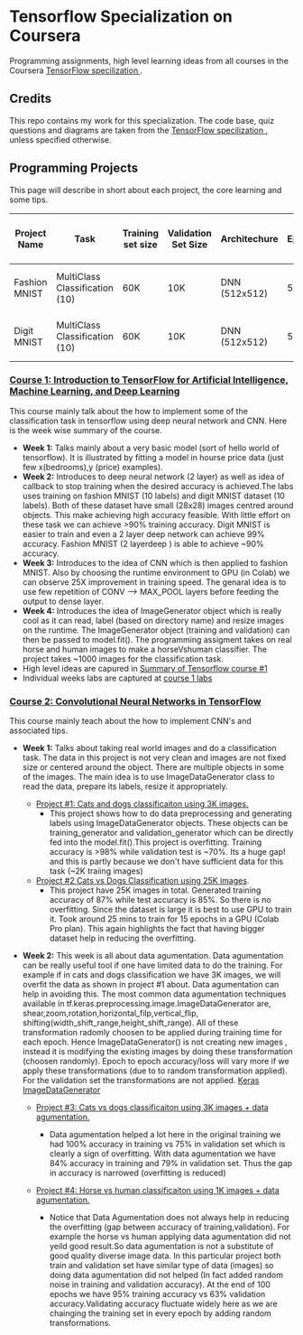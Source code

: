 # Tensorflow Specialization on Coursera 

Programming assignments, high level learning ideas from all courses in the Coursera [TensorFlow specilization ](https://www.coursera.org/professional-certificates/tensorflow-in-practice) .

## Credits
This repo contains my work for this specialization. The code base, quiz questions and diagrams are taken from the [TensorFlow specilization ](https://www.coursera.org/professional-certificates/tensorflow-in-practice), unless specified otherwise.

## Programming Projects
This page will describe in short about each project, the core learning and some tips.

| Project Name | Task | Training set size | Validation Set Size | Architechure | Epochs | Training Accuracy | validation Accuracy | Training time per epoch | Notes |
| ------------ | ---- | ----------------- | ------------------- | ------------ | ------ | ----------------- | ------------------- | ----- | ------ | 
| Fashion MNIST| MultiClass Classification (10) | 60K | 10K | DNN (512x512) | 50 | 97.6% | 89% | 4 sec | Nicely centered 28x28 images |  
| Digit MNIST| MultiClass Classification (10) | 60K | 10K | DNN (512x512)| 50 | 99.8% | 98.1% | 4 sec | Nicely centered 28x28 images. |  


### [Course 1: Introduction to TensorFlow for Artificial Intelligence, Machine Learning, and Deep Learning](https://www.coursera.org/learn/introduction-tensorflow/home/welcome)
  This course mainly talk about the how to implement some of the classification task in tensorflow using deep neural network and CNN. Here is the week wise summary of the course.
  -  **Week 1:** Talks mainly about a very basic model (sort of hello world of tensorflow). It is illustrated by fitting a model in hourse price data (just few x(bedrooms),y (price) examples). 
  -  **Week 2:** Introduces to deep neural network (2 layer) as well as idea of callback to stop training when the desired accuracy is achieved.The labs uses training on fashion MNIST (10 labels) and digit MNIST dataset (10 labels). Both of these dataset have small (28x28) images centred around objects. This make achieving high accuracy feasible. With little effort on these task we can achieve >90% training accuracy. Digit MNIST is easier to train and even a 2 layer deep network can achieve 99% accuracy. Fashion MNIST (2 layerdeep ) is able to achieve ~90% accuracy.
  -  **Week 3:** Introduces to the idea of CNN which is then applied to fashion MNIST. Also by choosing the runtime environment to GPU (in Colab) we can observe 25X improvement in training speed. The genaral idea is to use few repetition of CONV --> MAX_POOL layers before feeding the output to dense layer.
  -  **Week 4:** Introduces the idea of ImageGenerator object which is really cool as it can read, label (based on directory name) and resize images on the runtime. The ImageGenerator object (training and validation) can then be passed to model.fit(). The programming assigment takes on real horse and human images to make a horseVshuman classifier. The project takes ~1000 images for the classification task.
  - High level ideas are capured in [Summary of Tensorflow course #1](https://github.com/dpant/TensorFlow/blob/main/Course_1_full_summary.ipynb) 
  - Individual weeks labs are captured at [course 1 labs](https://github.com/dpant/TensorFlow/tree/main/Course1)
  
### [Course 2: Convolutional Neural Networks in TensorFlow](https://www.coursera.org/learn/convolutional-neural-networks-tensorflow/home/welcome)
  This course mainly teach about the how to implement CNN's and associated tips.
  -  **Week 1:** Talks about taking real world images and do a classification task. The data in this project is not very clean and images are not fixed size or centered around the object. There are multiple objects in some of the images. The main idea is to use ImageDataGenerator class to read the data, prepare its labels, resize it appropriately.
      -  [Project #1: Cats and dogs classificaiton using 3K images.](https://github.com/dpant/TensorFlow/blob/main/Course2/catVsDogs3KDataPoint%20%20-%20Notebook.ipynb)
          - This project shows how to do data preprocessing and generating labels using ImageDataGenerator objects. These objects can be training_generator and validation_generator which can be directly fed into the model.fit().This project is overfitting. Training accuracy is >98% while validation test is ~70%. Its a huge gap! and this is partly because we don't have sufficient data for this task (~2K traiing images) 
       - [Project #2 Cats vs Dogs Classification using 25K images](https://github.com/dpant/TensorFlow/blob/main/Course2/catVsDogs3KDataPoint%20%20-%20Notebook.ipynb). 
          - This project have 25K images in total. Generated training accuracy of 87% while test accuracy is 85%. So there is no overfitting. Since the dataset is large it is best to use GPU to train it. Took around 25 mins to train for 15 epochs in a GPU (Colab Pro plan). This again highlights the fact that having bigger dataset help in reducing the overfitting.
 
 -  **Week 2:** This week is all about data agumentation. Data agumentation can be really useful tool if one have limited data to do the training. For example if in cats and dogs classification we have 3K images, we will overfit the data as shown in project #1 about. Data agumentation can help in avoiding this. The most common data agumentation techniques available in tf.keras.preprocessing.image.ImageDataGenerator are, shear,zoom,rotation,horizontal_filp,vertical_flip, shifting(width_shift_range,height_shift_range). All of these transformation radomly choosen to be applied during training time for each epoch. Hence ImageDataGenerator() is not creating new images , instead it is modifying the existing images by doing these transformation (choosen randomly). Epoch to epoch accuracy/loss will vary more if we apply these transformations (due to to random transformation applied).
For the validation set the transformations are not applied. [Keras ImageDataGenerator](https://keras.io/preprocessing/image/)

     - [Project #3: Cats vs dogs classificaiton using 3K images + data agumentation.](https://github.com/dpant/TensorFlow/blob/main/Course2/CatsVsDogsWithDataAgumentation.ipynb)
        - Data agumentation helped a lot here in the original training we had 100% accuracy in training vs 75% in validation set which is clearly a sign of overfitting. With data agumentation we have 84% accuracy in training and 79% in validation set. Thus the gap in accuracy is narrowed (overfitting is reduced)
        
     - [Project #4: Horse vs human classificaiton using 1K images + data agumentation.](https://github.com/dpant/TensorFlow/blob/main/Course2/HorseVsHumanDataAgumentation.ipynb) 
          - Notice that Data Agumentation does not always help in reducing the overfitting (gap between accuracy of training,validation). For example the horse vs human applying data agumentation did not yeild good result.So data agumentation is not a substitute of good quality diverse image data. In this particular project both train and validation set have similar type of data (images) so doing data agumentation did not helped (In fact added random noise in training and validation accuracy). At the end of 100 epochs we have 95% training accuracy vs 63% validation accuracy.Validating accuracy fluctuate widely here as we are chainging the training set in every epoch by adding random transformations.
      
